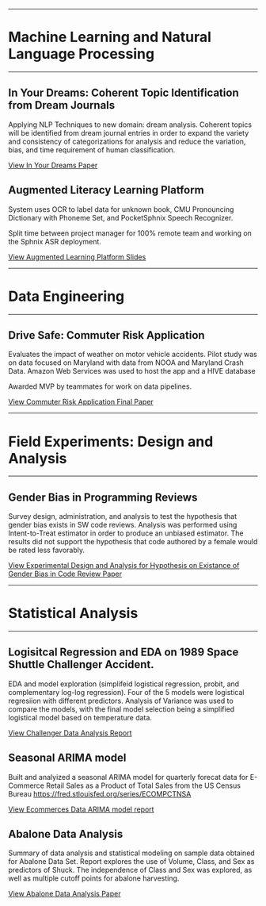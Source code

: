___
# Machine Learning and Natural Language Processing
___


## In Your Dreams: Coherent Topic Identification from Dream Journals 
Applying NLP Techniques to new domain: dream analysis. Coherent topics will be identified from dream journal entries in order to expand the variety and consistency of categorizations for analysis and reduce the variation, bias, and time requirement of human classification.

<a href="kari0219.github.io/pdfs/InYourDreams_Topic_Identification_NLP.pdf" target="_blank">View In Your Dreams Paper </a>



## Augmented Literacy Learning Platform
System uses OCR to label data for unknown book, CMU Pronouncing Dictionary with Phoneme Set, and PocketSphnix Speech Recognizer.

Split time between project manager for 100% remote team and working on the Sphnix ASR deployment.

<a href="kari0219.github.io/pdfs/Augmented%20Reality.pdf" target="_blank">View Augmented Learning Platform Slides </a>


___
# Data Engineering
___


## Drive Safe: Commuter Risk Application
Evaluates the impact of weather on motor vehicle accidents. Pilot study was on data focused on Maryland with data from NOOA and Maryland Crash Data. 
Amazon Web Services was used to host the app and a HIVE database

Awarded MVP by teammates for work on data pipelines.

<a href="kari0219.github.io/pdfs/W205_Course_Project_FinalReport_Commuter_Risk_Application.pdf" target="_blank">View Commuter Risk Application Final Paper </a>


___
# Field Experiments: Design and Analysis 
___
##  Gender Bias in Programming Reviews
Survey design, administration, and analysis to test the hypothesis that gender bias exists in SW code reviews.
Analysis was performed using Intent-to-Treat estimator in order to produce an unbiased estimator.
The results did not support the hypothesis that code authored by a female would be rated less favorably.


<a href="kari0219.github.io/pdfs/bias_in_code_reviews.pdf" target="_blank">View Experimental Design and Analysis for Hypothesis on Existance of Gender Bias in Code Review Paper </a>



___
# Statistical Analysis
___

## Logisitcal Regression and EDA on 1989 Space Shuttle Challenger Accident. 
EDA and model exploration (simplifeid logistical regression, probit, and complementary log-log regression).  Four of the 5 models were logistical regresiion with different predictors.  Analysis of Variance was used to compare the models, with the final model selection being a simplified logistical model based on temperature data.

<a href="kari0219.github.io/pdfs/DA_and_model_selection_for_ChallengerSpace_Shuttle.pdf" target="_blank">View Challenger Data Analysis Report </a>

## Seasonal ARIMA model  
Built and analyized a seasonal ARIMA model for quarterly forecat data for E-Commerce Retail Sales as a Product of Total Sales from the US Census Bureau
https://fred.stlouisfed.org/series/ECOMPCTNSA

<a href="kari0219.github.io/pdfs/ecommerce_data_report.pdf" target="_blank">View Ecommerces Data ARIMA model report</a>

## Abalone Data Analysis
Summary of data analysis and statistical modeling on sample data obtained for Abalone Data Set.
Report explores the use of Volume, Class, and Sex as predictors of Shuck. The independence of Class and Sex was explored, as well as multiple cutoff points for abalone harvesting.

<a href="kari0219.github.io/pdfs/Abalone_Data_Analysis_Report2.pdf" target="_blank">View Abalone Data Analysis Paper </a>
